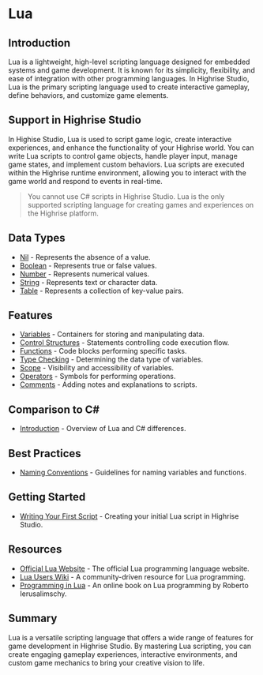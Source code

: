 # Lua

## Introduction

Lua is a lightweight, high-level scripting language designed for embedded systems and game development. It is known for its simplicity, flexibility, and ease of integration with other programming languages. In Highrise Studio, Lua is the primary scripting language used to create interactive gameplay, define behaviors, and customize game elements.

## Support in Highrise Studio

In Highise Studio, Lua is used to script game logic, create interactive experiences, and enhance the functionality of your Highrise world. You can write Lua scripts to control game objects, handle player input, manage game states, and implement custom behaviors. Lua scripts are executed within the Highrise runtime environment, allowing you to interact with the game world and respond to events in real-time.

> You cannot use C# scripts in Highrise Studio. Lua is the only supported scripting language for creating games and experiences on the Highrise platform.

## Data Types

- [Nil](https://create.highrise.game/learn/studio/create/scripting/lua/types/nil) - Represents the absence of a value.
- [Boolean](https://create.highrise.game/learn/studio/create/scripting/lua/types/booleans) - Represents true or false values.
- [Number](https://create.highrise.game/learn/studio/create/scripting/lua/types/numbers) - Represents numerical values.
- [String](https://create.highrise.game/learn/studio/create/scripting/lua/types/strings) - Represents text or character data.
- [Table](https://create.highrise.game/learn/studio/create/scripting/lua/types/tables) - Represents a collection of key-value pairs.

## Features

- [Variables](https://create.highrise.game/learn/studio/create/scripting/lua/features/variables) - Containers for storing and manipulating data.
- [Control Structures](https://create.highrise.game/learn/studio/create/scripting/lua/features/control-structures) - Statements controlling code execution flow.
- [Functions](https://create.highrise.game/learn/studio/create/scripting/lua/features/functions) - Code blocks performing specific tasks.
- [Type Checking](https://create.highrise.game/learn/studio/create/scripting/lua/features/type-checking) - Determining the data type of variables.
- [Scope](https://create.highrise.game/learn/studio/create/scripting/lua/features/scope) - Visibility and accessibility of variables.
- [Operators](https://create.highrise.game/learn/studio/create/scripting/lua/features/operators) - Symbols for performing operations.
- [Comments](https://create.highrise.game/learn/studio/create/scripting/lua/features/comments) - Adding notes and explanations to scripts.


## Comparison to C#

- [Introduction](https://create.highrise.game/learn/studio/create/scripting/lua/comparison-to-c) - Overview of Lua and C# differences.

## Best Practices

- [Naming Conventions](https://create.highrise.game/learn/studio/create/scripting/lua/best-practices/naming-conventions) - Guidelines for naming variables and functions.

## Getting Started

- [Writing Your First Script](https://create.highrise.game/learn/studio/create/scripting/writing-your-first-script) - Creating your initial Lua script in Highrise Studio.

## Resources

- [Official Lua Website](https://www.lua.org/) - The official Lua programming language website.
- [Lua Users Wiki](http://lua-users.org/wiki/) - A community-driven resource for Lua programming.
- [Programming in Lua](https://www.lua.org/pil/contents.html) - An online book on Lua programming by Roberto Ierusalimschy.

## Summary

Lua is a versatile scripting language that offers a wide range of features for game development in Highrise Studio. By mastering Lua scripting, you can create engaging gameplay experiences, interactive environments, and custom game mechanics to bring your creative vision to life.